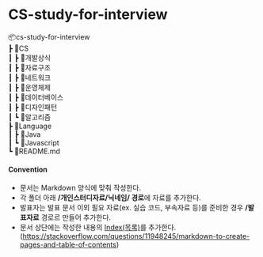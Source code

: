 # CS-study-for-interview

📦cs-study-for-interview  
 ┣ 📂CS  
 ┃ ┣ 📂개발상식  
 ┃ ┣ 📂자료구조  
 ┃ ┣ 📂네트워크  
 ┃ ┣ 📂운영체제  
 ┃ ┣ 📂데이터베이스  
 ┃ ┣ 📂디자인패턴  
 ┃ ┗ 📂알고리즘  
 ┣ 📂Language   
 ┃ ┣ 📂Java  
 ┃ ┗ 📂Javascript  
 ┗ 📜README.md     
 
#### Convention
* 문서는 Markdown 양식에 맞춰 작성한다.
* 각 폴더 아래 **/개인스터디자료/닉네임/ 경로**에 자료를 추가한다.
* 발표자는 발표 문서 이외 필요 자료(ex. 실습 코드, 부속자료 등)를 준비한 경우 **/발표자료** 경로르 만들어 추가한다. 
* 문서 상단에는 작성한 내용의 <u>Index(목록)</u>를 추가한다. (https://stackoverflow.com/questions/11948245/markdown-to-create-pages-and-table-of-contents)
